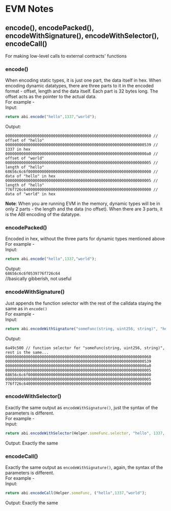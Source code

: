 # EVM Notes  

## encode(), encodePacked(), encodeWithSignature(), encodeWithSelector(), encodeCall()   
  
For making low-level calls to external contracts' functions  
  
### encode()  
When encoding static types, it is just one part, the data itself in hex.
When encoding dynamic datatypes, there are three parts to it in the encoded format - offset, length and the data itself. Each part is 32 bytes long. The offset acts as the pointer to the actual data.  
For example -  
Input:  
```javascript
return abi.encode("hello",1337,"world");
```  
Output:  
```
0000000000000000000000000000000000000000000000000000000000000060 // offset of "hello"  
0000000000000000000000000000000000000000000000000000000000000539 // 1337 in hex  
00000000000000000000000000000000000000000000000000000000000000a0 // offset of "world"  
0000000000000000000000000000000000000000000000000000000000000005 // length of "hello"  
68656c6c6f000000000000000000000000000000000000000000000000000000 // data of "hello" in hex  
0000000000000000000000000000000000000000000000000000000000000005 // length of "hello"  
776f726c64000000000000000000000000000000000000000000000000000000 // data of "world" in hex
```
**Note**: When you are running EVM in the memory, dynamic types will be in only 2 parts - the length and the data (no offset). When there are 3 parts, it is the ABI encoding of the datatype.
  
  
### encodePacked()  
Encoded in hex, without the three parts for dynamic types mentioned above  
For example -  
Input:  
```javascript
return abi.encode("hello",1337,"world");
```  
Output:  
`68656c6c6f0539776f726c64`  
//basically gibberish, not useful  
  
  
### encodeWithSignature()  
Just appends the function selector with the rest of the calldata staying the same as in `encode()`  
For example -  
Input:  
```javascript
return abi.encodeWithSignature("someFunc(string, uint256, string)", "hello", 1337, "world");
```  
Output:  
```
6a49c500 // function selector for "someFunc(string, uint256, string)", rest is the same...  
0000000000000000000000000000000000000000000000000000000000000060  
0000000000000000000000000000000000000000000000000000000000000539  
00000000000000000000000000000000000000000000000000000000000000a0  
0000000000000000000000000000000000000000000000000000000000000005  
68656c6c6f000000000000000000000000000000000000000000000000000000  
0000000000000000000000000000000000000000000000000000000000000005  
776f726c64000000000000000000000000000000000000000000000000000000   
```
  
  
### encodeWithSelector()  
Exactly the same output as `encodeWithSignature()`, just the syntax of the parameters is different.  
For example -  
Input:  
```javascript
return abi.encodeWithSelector(Helper.someFunc.selector, "hello", 1337, "world");
```  
Output: Exactly the same  
  
  
### encodeCall()  
Exactly the same output as `encodeWithSignature()`, again, the syntax of the parameters is different.  
For example -  
Input:  
```javascript
return abi.encodeCall(Helper.someFunc, ("hello",1337,"world");
```  
Output: Exactly the same  
